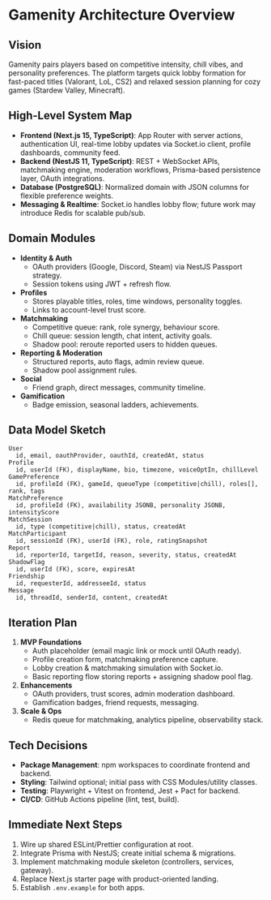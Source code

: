 # Gamenity Architecture Overview

## Vision
Gamenity pairs players based on competitive intensity, chill vibes, and personality preferences. The platform targets quick lobby formation for fast-paced titles (Valorant, LoL, CS2) and relaxed session planning for cozy games (Stardew Valley, Minecraft).

## High-Level System Map
- **Frontend (Next.js 15, TypeScript)**: App Router with server actions, authentication UI, real-time lobby updates via Socket.io client, profile dashboards, community feed.
- **Backend (NestJS 11, TypeScript)**: REST + WebSocket APIs, matchmaking engine, moderation workflows, Prisma-based persistence layer, OAuth integrations.
- **Database (PostgreSQL)**: Normalized domain with JSON columns for flexible preference weights.
- **Messaging & Realtime**: Socket.io handles lobby flow; future work may introduce Redis for scalable pub/sub.

## Domain Modules
- **Identity & Auth**
  - OAuth providers (Google, Discord, Steam) via NestJS Passport strategy.
  - Session tokens using JWT + refresh flow.
- **Profiles**
  - Stores playable titles, roles, time windows, personality toggles.
  - Links to account-level trust score.
- **Matchmaking**
  - Competitive queue: rank, role synergy, behaviour score.
  - Chill queue: session length, chat intent, activity goals.
  - Shadow pool: reroute reported users to hidden queues.
- **Reporting & Moderation**
  - Structured reports, auto flags, admin review queue.
  - Shadow pool assignment rules.
- **Social**
  - Friend graph, direct messages, community timeline.
- **Gamification**
  - Badge emission, seasonal ladders, achievements.

## Data Model Sketch
```
User
  id, email, oauthProvider, oauthId, createdAt, status
Profile
  id, userId (FK), displayName, bio, timezone, voiceOptIn, chillLevel
GamePreference
  id, profileId (FK), gameId, queueType (competitive|chill), roles[], rank, tags
MatchPreference
  id, profileId (FK), availability JSONB, personality JSONB, intensityScore
MatchSession
  id, type (competitive|chill), status, createdAt
MatchParticipant
  id, sessionId (FK), userId (FK), role, ratingSnapshot
Report
  id, reporterId, targetId, reason, severity, status, createdAt
ShadowFlag
  id, userId (FK), score, expiresAt
Friendship
  id, requesterId, addresseeId, status
Message
  id, threadId, senderId, content, createdAt
```

## Iteration Plan
1. **MVP Foundations**
   - Auth placeholder (email magic link or mock until OAuth ready).
   - Profile creation form, matchmaking preference capture.
   - Lobby creation & matchmaking simulation with Socket.io.
   - Basic reporting flow storing reports + assigning shadow pool flag.
2. **Enhancements**
   - OAuth providers, trust scores, admin moderation dashboard.
   - Gamification badges, friend requests, messaging.
3. **Scale & Ops**
   - Redis queue for matchmaking, analytics pipeline, observability stack.

## Tech Decisions
- **Package Management**: npm workspaces to coordinate frontend and backend.
- **Styling**: Tailwind optional; initial pass with CSS Modules/utility classes.
- **Testing**: Playwright + Vitest on frontend, Jest + Pact for backend.
- **CI/CD**: GitHub Actions pipeline (lint, test, build).

## Immediate Next Steps
1. Wire up shared ESLint/Prettier configuration at root.
2. Integrate Prisma with NestJS; create initial schema & migrations.
3. Implement matchmaking module skeleton (controllers, services, gateway).
4. Replace Next.js starter page with product-oriented landing.
5. Establish `.env.example` for both apps.

